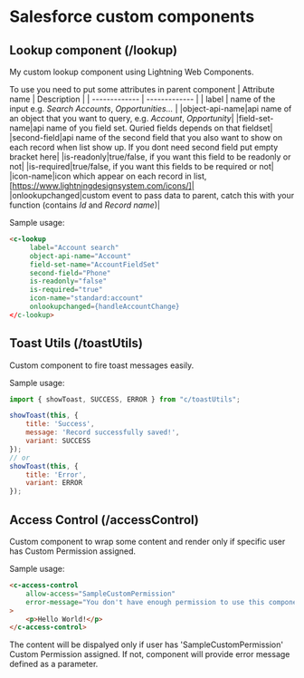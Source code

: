 # Salesforce custom components

## Lookup component (/lookup)
My custom lookup component using Lightning Web Components.

To use you need to put some attributes in parent component
| Attribute name | Description |
| ------------- | ------------- |
| label  | name of the input e.g. *Search Accounts*, *Opportunities...* |
|object-api-name|api name of an object that you want to query, e.g. *Account*, *Opportunity*|
|field-set-name|api name of you field set. Quried fields depends on that fieldset|
|second-field|api name of the second field that you also want to show on each record when list show up. If you dont need second field put empty bracket here|
|is-readonly|true/false, if you want this field to be readonly or not|
|is-required|true/false, if you want this fields to be required or not|
|icon-name|icon which appear on each record in list, [https://www.lightningdesignsystem.com/icons/]|
|onlookupchanged|custom event to pass data to parent, catch this with your function (contains *Id* and *Record name*)|

Sample usage:
```html
<c-lookup
     label="Account search"
     object-api-name="Account"
     field-set-name="AccountFieldSet"
     second-field="Phone"
     is-readonly="false"
     is-required="true"
     icon-name="standard:account"
     onlookupchanged={handleAccountChange}
</c-lookup>
```

## Toast Utils (/toastUtils)
Custom component to fire toast messages easily.

Sample usage:
```js
import { showToast, SUCCESS, ERROR } from "c/toastUtils";

showToast(this, {
    title: 'Success',
    message: 'Record successfully saved!',
    variant: SUCCESS
});
// or
showToast(this, {
    title: 'Error',
    variant: ERROR
});
```

## Access Control (/accessControl)
Custom component to wrap some content and render only if specific user has Custom Permission assigned. 

Sample usage:
```html
<c-access-control
    allow-access="SampleCustomPermission"
    error-message="You don't have enough permission to use this component"
>
    <p>Hello World!</p>
</c-access-control>
```

The content will be dispalyed only if user has 'SampleCustomPermission' Custom Permission assigned. If not, component will provide error message defined as a parameter.
